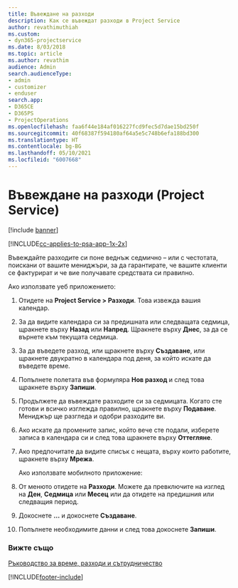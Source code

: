 ```yaml
---
title: Въвеждане на разходи
description: Как се въвеждат разходи в Project Service
author: revathimuthiah
ms.custom:
- dyn365-projectservice
ms.date: 8/03/2018
ms.topic: article
ms.author: revathim
audience: Admin
search.audienceType:
- admin
- customizer
- enduser
search.app:
- D365CE
- D365PS
- ProjectOperations
ms.openlocfilehash: faa6f44e184af016227fcd9fec5d7dae15bd250f
ms.sourcegitcommit: 40f68387f594180af64a5e5c748b6efa188bd300
ms.translationtype: HT
ms.contentlocale: bg-BG
ms.lasthandoff: 05/10/2021
ms.locfileid: "6007668"
---
```

# <a name="enter-expenses-project-service"></a>Въвеждане на разходи (Project Service)

[!include [banner](../includes/psa-now-project-operations.md)]

[!INCLUDE[cc-applies-to-psa-app-1x-2x](../includes/cc-applies-to-psa-app-1x-2x.md)]

Въвеждайте разходите си поне веднъж седмично – или с честотата, поискани от вашите мениджъри, за да гарантирате, че вашите клиенти се фактурират и че вие получавате средствата си правилно.  
  
 Ако използвате уеб приложението:  
  
1. Отидете на **Project Service > Разходи**. Това извежда вашия календар.  
  
2. За да видите календара си за предишната или следващата седмица, щракнете върху **Назад** или **Напред**. Щракнете върху **Днес**, за да се върнете към текущата седмица.  
  
3. За да въведете разход, или щракнете върху **Създаване**, или щракнете двукратно в календара под деня, за който искате да въведете време.  
  
4. Попълнете полетата във формуляра **Нов разход** и след това щракнете върху **Запиши**.  
  
5. Продължете да въвеждате разходите си за седмицата. Когато сте готови и всичко изглежда правилно, щракнете върху **Подаване**. Мениджър ще разгледа и одобри разходите ви.  
  
6. Ако искате да промените запис, който вече сте подали, изберете записа в календара си и след това щракнете върху **Оттегляне**.  
  
7. Ако предпочитате да видите списък с нещата, върху които работите, щракнете върху **Мрежа**.  
  
   Ако използвате мобилното приложение:  
  
8. От менюто отидете на **Разходи**.     Можете да превключите на изглед на **Ден**, **Седмица** или **Месец** или да отидете на предишния или следващия период.  
  
9. Докоснете **…** и докоснете **Създаване**.  
  
10. Попълнете необходимите данни и след това докоснете **Запиши**.  
  
### <a name="see-also"></a>Вижте също  
 [Ръководство за време, разходи и сътрудничество](../psa/time-expense-collaboration-guide.md)


[!INCLUDE[footer-include](../includes/footer-banner.md)]